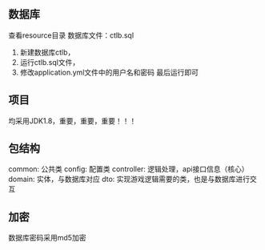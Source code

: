 ## 数据库
查看resource目录
数据库文件：ctlb.sql
1. 新建数据库ctlb，
2. 运行ctlb.sql文件，
3. 修改application.yml文件中的用户名和密码
最后运行即可

## 项目
均采用JDK1.8，重要，重要，重要！！！

## 包结构
common: 公共类
config: 配置类
controller: 逻辑处理，api接口信息（核心）
domain: 实体，与数据库对应
dto: 实现游戏逻辑需要的类，也是与数据库进行交互

## 加密
数据库密码采用md5加密
